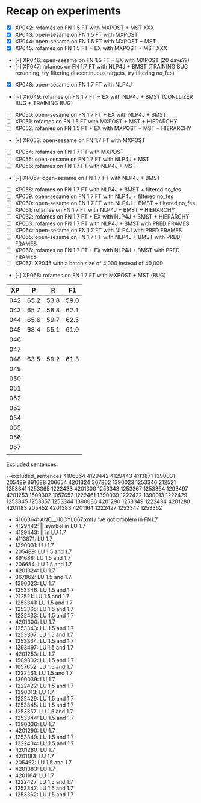 # Recap on experiments

- [x] XP042: rofames on FN 1.5 FT with MXPOST + MST XXX
- [x] XP043: open-sesame on FN 1.5 FT with MXPOST
- [x] XP044: open-sesame on FN 1.5 FT with MXPOST + MST
- [x] XP045: rofames on FN 1.5 FT + EX with MXPOST + MST XXX
- [-] XP046: open-sesame on FN 1.5 FT + EX with MXPOST (20 days??)
- [-] XP047: rofames on FN 1.7 FT with NLP4J + BMST (TRAINING BUG rerunning, try filtering discontinuous targets, try filtering no_fes)
- [x] XP048: open-sesame on FN 1.7 FT with NLP4J
- [-] XP049: rofames on FN 1.7 FT + EX with NLP4J + BMST (CONLLIZER BUG + TRAINING BUG)
- [ ] XP050: open-sesame on FN 1.7 FT + EX with NLP4J + BMST
- [ ] XP051: rofames on FN 1.5 FT with MXPOST + MST + HIERARCHY
- [ ] XP052: rofames on FN 1.5 FT + EX with MXPOST + MST + HIERARCHY
- [-] XP053: open-sesame on FN 1.7 FT with MXPOST
- [ ] XP054: rofames on FN 1.7 FT with MXPOST
- [ ] XP055: open-sesame on FN 1.7 FT with NLP4J + MST
- [ ] XP056: rofames on FN 1.7 FT with NLP4J + MST
- [-] XP057: open-sesame on FN 1.7 FT with NLP4J + BMST
- [ ] XP058: rofames on FN 1.7 FT with NLP4J + BMST + filtered no_fes
- [ ] XP059: open-sesame on FN 1.7 FT with NLP4J + filtered no_fes
- [ ] XP060: open-sesame on FN 1.7 FT with NLP4J + BMST + filtered no_fes
- [ ] XP061: rofames on FN 1.7 FT with NLP4J + BMST + HIERARCHY
- [ ] XP062: rofames on FN 1.7 FT + EX with NLP4J + BMST + HIERARCHY
- [ ] XP063: rofames on FN 1.7 FT with NLP4J + BMST with PRED FRAMES
- [ ] XP064: open-sesame on FN 1.7 FT with NLP4J with PRED FRAMES
- [ ] XP065: open-sesame on FN 1.7 FT with NLP4J + BMST with PRED FRAMES
- [ ] XP066: rofames on FN 1.7 FT + EX with NLP4J + BMST with PRED FRAMES
- [ ] XP067: XP045 with a batch size of 4,000 instead of 40,000
- [-] XP068: rofames on FN 1.7 FT with MXPOST + MST (BUG)

| XP | P| R | F1 |
| --- | --- | --- | --- |
| 042 | 65.2 | 53.8 | 59.0 | REDO DECODING
| 043 | 65.7 | 58.8 | 62.1 |
| 044 | 65.6 | 59.7 | 62.5 |
| 045 | 68.4 | 55.1 | 61.0 | REDO DECODING
| 046 |  |  |  |
| 047 |  |  |  |
| 048 | 63.5 | 59.2 | 61.3 |
| 049 |  |  |  |
| 050 |  |  |  |
| 051 |  |  |  |
| 052 |  |  |  |
| 053 |  |  |  |
| 054 |  |  |  |
| 055 |  |  |  |
| 056 |  |  |  |
| 057 |  |  |  |
|  |  |  |  |

Excluded sentences:

--excluded_sentences 4106364 4129442 4129443 4113871 1390031 205489 891688 206654 4201324 367862 1390023 1253346 212521 1253341 1253365 1222433 4201300 1253343 1253367 1253364 1293497 4201253 1509302 1057652 1222461 1390039 1222422 1390013 1222429 1253345 1253357 1253344 1390036 4201290 1253349 1222434 4201280 4201183 205452 4201383 4201164 1222427 1253347 1253362

- 4106364: ANC__110CYL067.xml / 've got problem in FN1.7
- 4129442: || symbol in LU 1.7
- 4129443: || in LU 1.7
- 4113871: LU 1.7
- 1390031: LU 1.7
- 205489: LU 1.5 and 1.7
- 891688: LU 1.5 and 1.7
- 206654: LU 1.5 and 1.7
- 4201324: LU 1.7
- 367862: LU 1.5 and 1.7
- 1390023: LU 1.7
- 1253346: LU 1.5 and 1.7
- 212521: LU 1.5 and 1.7
- 1253341: LU 1.5 and 1.7
- 1253365: LU 1.5 and 1.7
- 1222433: LU 1.5 and 1.7
- 4201300: LU 1.7
- 1253343: LU 1.5 and 1.7
- 1253367: LU 1.5 and 1.7
- 1253364: LU 1.5 and 1.7
- 1293497: LU 1.5 and 1.7
- 4201253: LU 1.7
- 1509302: LU 1.5 and 1.7
- 1057652: LU 1.5 and 1.7
- 1222461: LU 1.5 and 1.7
- 1390039: LU 1.7
- 1222422: LU 1.5 and 1.7
- 1390013: LU 1.7
- 1222429: LU 1.5 and 1.7
- 1253345: LU 1.5 and 1.7
- 1253357: LU 1.5 and 1.7
- 1253344: LU 1.5 and 1.7
- 1390036: LU 1.7
- 4201290: LU 1.7
- 1253349: LU 1.5 and 1.7
- 1222434: LU 1.5 and 1.7
- 4201280: LU 1.7
- 4201183: LU 1.7
- 205452: LU 1.5 and 1.7
- 4201383: LU 1.7
- 4201164: LU 1.7
- 1222427: LU 1.5 and 1.7
- 1253347: LU 1.5 and 1.7
- 1253362: LU 1.5 and 1.7
